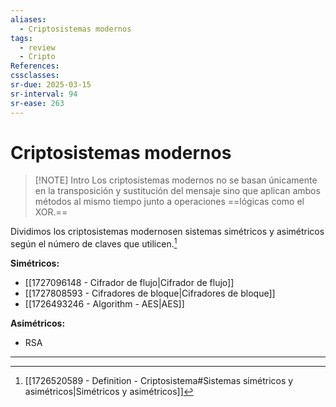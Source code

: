 ```yaml
---
aliases:
  - Criptosistemas modernos
tags:
  - review
  - Cripto
References: 
cssclasses:
sr-due: 2025-03-15
sr-interval: 94
sr-ease: 263
---
```

# Criptosistemas modernos

> [!NOTE] Intro
> Los criptosistemas modernos no se basan únicamente en la transposición y sustitución del mensaje sino que aplican ambos métodos al mismo tiempo junto a operaciones ==lógicas como el XOR.==

Dividimos los criptosistemas modernosen sistemas simétricos y asimétricos según el número de claves que utilicen.[^1] 

**Simétricos:**
+ [[1727096148 - Cifrador de flujo|Cifrador de flujo]]
+ [[1727808593 - Cifradores de bloque|Cifradores de bloque]]
+ [[1726493246 - Algorithm - AES|AES]]

**Asimétricos:**
+ RSA
***
[^1]: [[1726520589 - Definition - Criptosistema#Sistemas simétricos y asimétricos|Simétricos y asimétricos]]